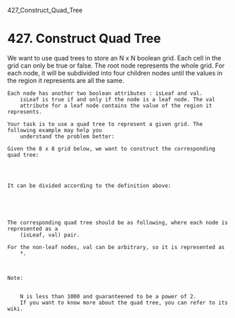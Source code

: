 427_Construct_Quad_Tree
# 427. Construct Quad Tree

We want to use quad trees to store an N x N boolean grid. Each cell in the grid
        can only be true or false. The root node represents the whole grid. For each node, it will
        be subdivided into four children nodes until the values in the region it represents
            are all the same.

    Each node has another two boolean attributes : isLeaf and val.
        isLeaf is true if and only if the node is a leaf node. The val
        attribute for a leaf node contains the value of the region it represents.

    Your task is to use a quad tree to represent a given grid. The following example may help you
        understand the problem better:

    Given the 8 x 8 grid below, we want to construct the corresponding quad tree:
    

    

    It can be divided according to the definition above:

    

     

    The corresponding quad tree should be as following, where each node is represented as a
        (isLeaf, val) pair.

    For the non-leaf nodes, val can be arbitrary, so it is represented as
        *.

    

    Note:

    
        N is less than 1000 and guaranteened to be a power of 2.
        If you want to know more about the quad tree, you can refer to its wiki.